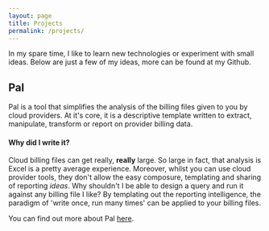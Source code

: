 ```yaml
---
layout: page
title: Projects
permalink: /projects/
---
```


In my spare time, I like to learn new technologies or experiment with small ideas.  Below are just a few of my ideas, more can be found at my Github.

## Pal

Pal is a tool that simplifies the analysis of the billing files given to you by cloud providers. At it's core, it is a descriptive template written to extract, manipulate, transform or report on provider billing data.

#### Why did I write it?

Cloud billing files can get really, **really** large. So large in fact, that analysis is Excel is a pretty average experience. Moreover, whilst you can use cloud provider tools, they don't allow the easy composure, templating and sharing of reporting *ideas*. Why shouldn't I be able to design a query and run it against any billing file I like?  By templating out the reporting intelligence, the paradigm of 'write once, run many times' can be applied to your billing files. 

You can find out more about Pal [here](https://github.com/williamthom-as/pal).